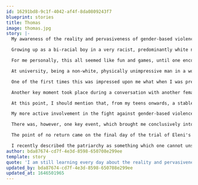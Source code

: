 ```yaml
---
id: 16291bd8-9c1f-4042-af4f-8da0809243f7
blueprint: stories
title: Thomas
image: thomas.jpg
story: |-
  My awareness of the reality and pervasiveness of gender-based violence developed very gradually, over many years, though towards the end this slow dawning eventually gave way to a tidal wave of fresh realisations rushing in on me with ever increasing frequency. 

  Growing up as a bi-racial boy in a very racist, predominantly white neighbourhood, much of my life was about fitting in for the sake of survival. I was always looking to assimilate to the surrounding culture, and thereby not stand out so much. In practice, this meant that I became just as partial to the odd sexist and/or homophobic joke as the next guy, since that was how to fit in. For instance, it was often casually joked about that girls with 'daddy issues' were particularly susceptible to being used and even controlled sexually, with the implication being "so what are you waiting for?" This kind of joking would be anathema in my home environment, but in my peer group, it was the norm, and thus it became for me too. Even if many of us initially felt uncomfortable around such talk, we would still all laugh, albeit awkwardly, so as not to lose street cred. And this tacit approval had a powerful effect on how we ended up thinking, and what we actually ended up doing. There was no question that girls were meant to be used, and this meant that sexual boundaries were there to be stretched and overcome, obliterated even.

  For me personally, this all seemed like fun and games, until one encounter I had when I was 19, with a woman ten years older than me. I am still trying to work out who took advantage of whom, but the incident left me scarred. I realised then how easy it is for someone's boundaries to be violated, and I woke up to the fact that a philosophy of life where the ultimate goal for a man was to 'get some' was not serving me or anyone else well. So I resolved to abandon this deep-rooted default mode of thinking and invest in a more healthy approach to women and relationships. It would, however, still take me another ten years at least before I started investigating these issues more seriously at a structural level, both within me and in society.

  At university, being a non-white, physically unimpressive man in a world of athletic, white, rugby players, who were used to having those around them defer to them, often placed me in conversations with the women who were bearing the brunt of their nonchalant entitlement and overbearing, patronising, manner towards them, simply because they were women. Although I sympathised, I never sought to go deeper, into the heart of the issue. It was only when I moved to Athens that these kinds of conversations started to break through the deep-seated patriarchal attitudes that resided within me.

  One of the first times this was impressed upon me what when I was present at a meeting of final year students at a bachelor's degree programme, where some industry professionals had come to discuss future employment possibilities with the prospective graduates. At some point during the discussion, one of the female students on the programme commented that she would very much like to seek a career in that particular industry but that as a woman she understood that her opportunities were limited, perhaps even non-existent, so what was she to do. Upon hearing this, one of the industry professionals, a man, turned to her and with a wry smile, said to her, "wait just a bit longer, it's going to happen, but it's not time yet". I felt angry about this reply for a long time without realising exactly why, until I realised that it was the hypocrisy of someone appearing to have an attitude of support, while not committing to do anything at all about it, when they are in a position to do so. I realised that this was a subtle form of violence that men subject women to, keeping them in their place, even while presenting themselves as allies, and I resolved to identify where this existed in me and root it out wherever I could.

  Another key moment took place during a conversation with another female student at an academic institution, where she noted that she and the other female students would generally not participate in academic discussions with the male students, although they would amongst each other. I had never noticed before that women, as a matter of course, would automatically self-police their ideas and thoughts in front of men, to the degree of not even voicing them in some contexts. Once it was brought to my attention, however, I realised that this is what I had been seeing my whole life, and especially in Greek culture, without ever noticing what was actually going on. The problem wasn't that women didn't have an opinion, it was that it frequently wasn't safe for them to express it. I realised then that this too was a form of violence and I resolved to fight against it wherever I could.

  At this point, I should mention that, from my teens onwards, a stable diet of pornography, most of it depicting some form of one-way violence against women, served to normalise gender-based violence and to desensitise me to it to a significant degree. Just as I had been conditioned to view the girls in my peer group as the objects of male sexual satisfaction, and little more, so pornography trained me to view all women in this way. Whether pornography could be or is sometimes produced in a way that does not portray and promote violence towards women is neither here nor there; for the most part, this is the only kind of pornography out there, and it is certainly the kind that the majority of men I know, myself included, consume throughout our formative years and thereafter, into our adult life. It is very difficult to take seriously the demands of women about the abuse and violence they suffer at the hands of the patriarchy, when the previous night you have consumed hours of violent pornography, where women are routinely debased and violently abused, while everyone around them just laughs. Seeing men being utterly unmoved by the pleas of women today around the issue of gendered violence reminds me of how unmoved I was at seeing women being violently treated in porn, and I don't think the two phenomena are unrelated.

  My more active involvement in the fight against gender-based violence began when a woman in a community space I was involved in was the subject of a gender-based assault within the space itself. In the aftermath of the assault, the perpetrator apologised and removed himself from the space and she did not seek any further punishment or repercussions for him. She did, however, ask the assembly of the space itself to take a position on the incident politically and asked for a discussion about this. That was the first time I felt the need to do something other than watch from the sidelines, so I reached out and responded to her request for support. This set me on a path of actively seeking out more opportunities to educate myself about gender-based violence and to be more involved in events that stood against it.

  There was, however, one key event, which brought me conclusively into this fight in a more permanent way. For me, like for so many others, it was because of Eleni. When the news broke, on 28th November 2018, that a young woman had been brutally raped and murdered on the island of Rhodes, my wife suggested that we attend the open assembly that had been called in response. Through the assembly, the march that followed, the trial, and my subsequent involvement with the collective that had called the assembly, it was impressed upon me that the issue of gender-based violence was not something I could ignore or even be lukewarm about. 

  The point of no return came on the final day of the trial of Eleni's murderers. I had joined the demonstration in support of Eleni's family outside the courthouse and the air was heavy with emotion. Then came the moment when Eleni's mother came out during one of the breaks to greet the supporters. As she entered the open area on the other side of the railings where we were gathered, she broke down and started shouting and wailing inconsolably. In that moment, as I looked around, I saw that the majority of the women around me had broken into tears, unable to contain their own emotion and distress. To my right was a very young woman, perhaps only 20 years old, wearing a green and black dress. She was doing everything in her power not to cry, but she couldn't quite manage it and was gently shaking, her eyes welling over. I had been brought up my whole life to view the tears of women as evidence of their inherent weakness compared to men. Yet here I was, a man, in this place, following their lead, and I realised that what I was witnessing was one of the greatest displays of strength I had ever seen. For these women had braved their own trauma and fears to be there, to stand in solidarity with Eleni's family, and were continuing to fight and push on, even through extreme distress and overwhelming sorrow. These are the faces I will show my daughters when I want to teach them about true strength and bravery.  These women are the reason I fight today.

  I recently described the patriarchy as something which one cannot unsee once they have seen it. The woman I was sharing this with immediately noted that, as a woman, she had never been given the option of a life which could be lived in oblivion to the existence of the patriarchy. I am thus keenly aware that even the way I came into this fight is largely a story of overcoming and seeing past the blinkers of privilege. I am still learning every day about the reality and pervasiveness of gender-based violence. I grieve my own role in it, which I know is still ongoing in many ways, but I also strive on, hopeful that I am now moving in a better direction. This fight is ongoing, but with such heroes around me as those I encountered outside the courtroom that day, and continue to do so on a weekly basis in small assemblies and discussions, I know that change is possible. I have seen it in myself and I know that I don't want to live any other way.
author: bda87674-cd7f-4e3d-8598-650708e299ee
template: story
quote: 'I am still learning every day about the reality and pervasiveness of gender-based violence. I grieve my own role in it, which I know is still ongoing in many ways, but I also strive on, hopeful that I am now moving in a better direction.'
updated_by: bda87674-cd7f-4e3d-8598-650708e299ee
updated_at: 1646501965
---
```

